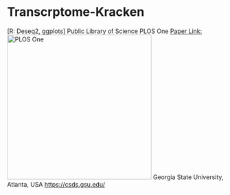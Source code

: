 # Transcrptome-Kracken
[R: Deseq2, ggplots]
Public Library of Science PLOS One [Paper Link:](https://www.ncbi.nlm.nih.gov/pubmed/32163507)
<img width="336" alt="PLOS One" src="https://github.com/spawar2/Transcrptome-Kracken/assets/25118302/6c2ced6a-d179-483f-9eb0-8212d4261b61">
Georgia State University, Atlanta, USA
https://csds.gsu.edu/
